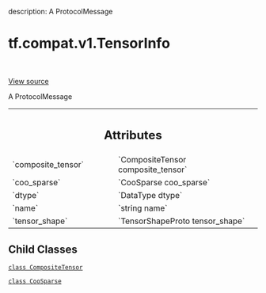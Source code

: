 description: A ProtocolMessage

<div itemscope itemtype="http://developers.google.com/ReferenceObject">
<meta itemprop="name" content="tf.compat.v1.TensorInfo" />
<meta itemprop="path" content="Stable" />
<meta itemprop="property" content="CompositeTensor"/>
<meta itemprop="property" content="CooSparse"/>
</div>

# tf.compat.v1.TensorInfo

<!-- Insert buttons and diff -->

<table class="tfo-notebook-buttons tfo-api nocontent" align="left">

</table>

<a target="_blank" href="/code/stable/tensorflow/core/protobuf/meta_graph.proto">View source</a>



A ProtocolMessage

<!-- Placeholder for "Used in" -->




<!-- Tabular view -->
 <table class="responsive fixed orange">
<colgroup><col width="214px"><col></colgroup>
<tr><th colspan="2"><h2 class="add-link">Attributes</h2></th></tr>

<tr>
<td>
`composite_tensor`
</td>
<td>
`CompositeTensor composite_tensor`
</td>
</tr><tr>
<td>
`coo_sparse`
</td>
<td>
`CooSparse coo_sparse`
</td>
</tr><tr>
<td>
`dtype`
</td>
<td>
`DataType dtype`
</td>
</tr><tr>
<td>
`name`
</td>
<td>
`string name`
</td>
</tr><tr>
<td>
`tensor_shape`
</td>
<td>
`TensorShapeProto tensor_shape`
</td>
</tr>
</table>



## Child Classes
[`class CompositeTensor`](../../../tf/compat/v1/TensorInfo/CompositeTensor.md)

[`class CooSparse`](../../../tf/compat/v1/TensorInfo/CooSparse.md)

